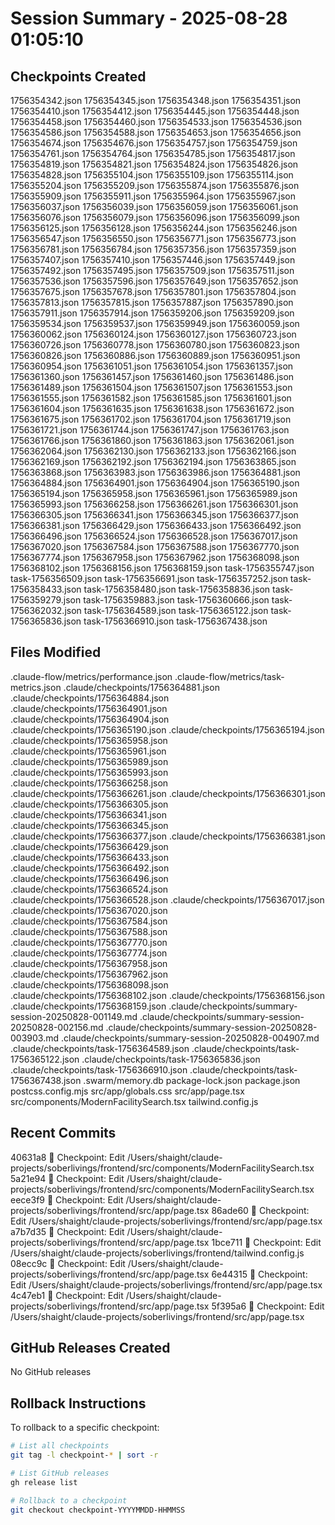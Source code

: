 # Session Summary - 2025-08-28 01:05:10

## Checkpoints Created
1756354342.json
1756354345.json
1756354348.json
1756354351.json
1756354410.json
1756354412.json
1756354445.json
1756354448.json
1756354458.json
1756354460.json
1756354533.json
1756354536.json
1756354586.json
1756354588.json
1756354653.json
1756354656.json
1756354674.json
1756354676.json
1756354757.json
1756354759.json
1756354761.json
1756354764.json
1756354785.json
1756354817.json
1756354819.json
1756354821.json
1756354824.json
1756354826.json
1756354828.json
1756355104.json
1756355109.json
1756355114.json
1756355204.json
1756355209.json
1756355874.json
1756355876.json
1756355909.json
1756355911.json
1756355964.json
1756355967.json
1756356037.json
1756356039.json
1756356059.json
1756356061.json
1756356076.json
1756356079.json
1756356096.json
1756356099.json
1756356125.json
1756356128.json
1756356244.json
1756356246.json
1756356547.json
1756356550.json
1756356771.json
1756356773.json
1756356781.json
1756356784.json
1756357356.json
1756357359.json
1756357407.json
1756357410.json
1756357446.json
1756357449.json
1756357492.json
1756357495.json
1756357509.json
1756357511.json
1756357536.json
1756357596.json
1756357649.json
1756357652.json
1756357675.json
1756357678.json
1756357801.json
1756357804.json
1756357813.json
1756357815.json
1756357887.json
1756357890.json
1756357911.json
1756357914.json
1756359206.json
1756359209.json
1756359534.json
1756359537.json
1756359949.json
1756360059.json
1756360062.json
1756360124.json
1756360127.json
1756360723.json
1756360726.json
1756360778.json
1756360780.json
1756360823.json
1756360826.json
1756360886.json
1756360889.json
1756360951.json
1756360954.json
1756361051.json
1756361054.json
1756361357.json
1756361360.json
1756361457.json
1756361460.json
1756361486.json
1756361489.json
1756361504.json
1756361507.json
1756361553.json
1756361555.json
1756361582.json
1756361585.json
1756361601.json
1756361604.json
1756361635.json
1756361638.json
1756361672.json
1756361675.json
1756361702.json
1756361704.json
1756361719.json
1756361721.json
1756361744.json
1756361747.json
1756361763.json
1756361766.json
1756361860.json
1756361863.json
1756362061.json
1756362064.json
1756362130.json
1756362133.json
1756362166.json
1756362169.json
1756362192.json
1756362194.json
1756363865.json
1756363868.json
1756363983.json
1756363986.json
1756364881.json
1756364884.json
1756364901.json
1756364904.json
1756365190.json
1756365194.json
1756365958.json
1756365961.json
1756365989.json
1756365993.json
1756366258.json
1756366261.json
1756366301.json
1756366305.json
1756366341.json
1756366345.json
1756366377.json
1756366381.json
1756366429.json
1756366433.json
1756366492.json
1756366496.json
1756366524.json
1756366528.json
1756367017.json
1756367020.json
1756367584.json
1756367588.json
1756367770.json
1756367774.json
1756367958.json
1756367962.json
1756368098.json
1756368102.json
1756368156.json
1756368159.json
task-1756355747.json
task-1756356509.json
task-1756356691.json
task-1756357252.json
task-1756358433.json
task-1756358480.json
task-1756358836.json
task-1756359279.json
task-1756359883.json
task-1756360666.json
task-1756362032.json
task-1756364589.json
task-1756365122.json
task-1756365836.json
task-1756366910.json
task-1756367438.json

## Files Modified
.claude-flow/metrics/performance.json
.claude-flow/metrics/task-metrics.json
.claude/checkpoints/1756364881.json
.claude/checkpoints/1756364884.json
.claude/checkpoints/1756364901.json
.claude/checkpoints/1756364904.json
.claude/checkpoints/1756365190.json
.claude/checkpoints/1756365194.json
.claude/checkpoints/1756365958.json
.claude/checkpoints/1756365961.json
.claude/checkpoints/1756365989.json
.claude/checkpoints/1756365993.json
.claude/checkpoints/1756366258.json
.claude/checkpoints/1756366261.json
.claude/checkpoints/1756366301.json
.claude/checkpoints/1756366305.json
.claude/checkpoints/1756366341.json
.claude/checkpoints/1756366345.json
.claude/checkpoints/1756366377.json
.claude/checkpoints/1756366381.json
.claude/checkpoints/1756366429.json
.claude/checkpoints/1756366433.json
.claude/checkpoints/1756366492.json
.claude/checkpoints/1756366496.json
.claude/checkpoints/1756366524.json
.claude/checkpoints/1756366528.json
.claude/checkpoints/1756367017.json
.claude/checkpoints/1756367020.json
.claude/checkpoints/1756367584.json
.claude/checkpoints/1756367588.json
.claude/checkpoints/1756367770.json
.claude/checkpoints/1756367774.json
.claude/checkpoints/1756367958.json
.claude/checkpoints/1756367962.json
.claude/checkpoints/1756368098.json
.claude/checkpoints/1756368102.json
.claude/checkpoints/1756368156.json
.claude/checkpoints/1756368159.json
.claude/checkpoints/summary-session-20250828-001149.md
.claude/checkpoints/summary-session-20250828-002156.md
.claude/checkpoints/summary-session-20250828-003903.md
.claude/checkpoints/summary-session-20250828-004907.md
.claude/checkpoints/task-1756364589.json
.claude/checkpoints/task-1756365122.json
.claude/checkpoints/task-1756365836.json
.claude/checkpoints/task-1756366910.json
.claude/checkpoints/task-1756367438.json
.swarm/memory.db
package-lock.json
package.json
postcss.config.mjs
src/app/globals.css
src/app/page.tsx
src/components/ModernFacilitySearch.tsx
tailwind.config.js

## Recent Commits
40631a8 🔖 Checkpoint: Edit /Users/shaight/claude-projects/soberlivings/frontend/src/components/ModernFacilitySearch.tsx
5a21e94 🔖 Checkpoint: Edit /Users/shaight/claude-projects/soberlivings/frontend/src/components/ModernFacilitySearch.tsx
eece3f9 🔖 Checkpoint: Edit /Users/shaight/claude-projects/soberlivings/frontend/src/app/page.tsx
86ade60 🔖 Checkpoint: Edit /Users/shaight/claude-projects/soberlivings/frontend/src/app/page.tsx
a7b7d35 🔖 Checkpoint: Edit /Users/shaight/claude-projects/soberlivings/frontend/src/app/page.tsx
1bce711 🔖 Checkpoint: Edit /Users/shaight/claude-projects/soberlivings/frontend/tailwind.config.js
08ecc9c 🔖 Checkpoint: Edit /Users/shaight/claude-projects/soberlivings/frontend/src/app/page.tsx
6e44315 🔖 Checkpoint: Edit /Users/shaight/claude-projects/soberlivings/frontend/src/app/page.tsx
4c47eb1 🔖 Checkpoint: Edit /Users/shaight/claude-projects/soberlivings/frontend/src/app/page.tsx
5f395a6 🔖 Checkpoint: Edit /Users/shaight/claude-projects/soberlivings/frontend/src/app/page.tsx

## GitHub Releases Created
No GitHub releases

## Rollback Instructions
To rollback to a specific checkpoint:
```bash
# List all checkpoints
git tag -l checkpoint-* | sort -r

# List GitHub releases
gh release list

# Rollback to a checkpoint
git checkout checkpoint-YYYYMMDD-HHMMSS
```
